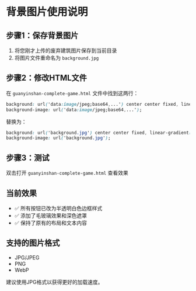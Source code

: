 # 背景图片使用说明

## 步骤1：保存背景图片
1. 将您刚才上传的废弃建筑图片保存到当前目录
2. 将图片文件重命名为 `background.jpg`

## 步骤2：修改HTML文件
在 `guanyinshan-complete-game.html` 文件中找到这两行：

```css
background: url('data:image/jpeg;base64,...') center center fixed, linear-gradient(...);
background-image: url('data:image/jpeg;base64,...');
```

替换为：

```css
background: url('background.jpg') center center fixed, linear-gradient(...);
background-image: url('background.jpg');
```

## 步骤3：测试
双击打开 `guanyinshan-complete-game.html` 查看效果

## 当前效果
- ✅ 所有按钮已改为半透明白色边框样式
- ✅ 添加了毛玻璃效果和深色遮罩
- ✅ 保持了原有的布局和文本内容

## 支持的图片格式
- JPG/JPEG
- PNG
- WebP

建议使用JPG格式以获得更好的加载速度。 